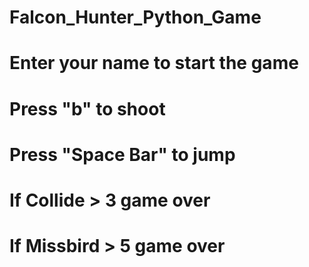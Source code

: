 # Falcon_Hunter_Python_Game
# Enter your name to start the game
# Press "b" to shoot
# Press "Space Bar" to jump
# If Collide > 3 game over
# If Missbird > 5 game over

